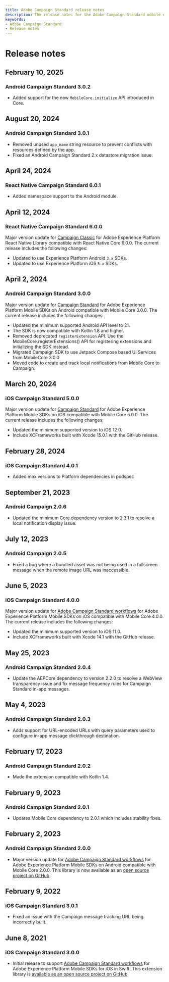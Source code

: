 ```yaml
---
title: Adobe Campaign Standard release notes
description: The release notes for the Adobe Campaign Standard mobile extension.
keywords:
- Adobe Campaign Standard
- Release notes
---
```


# Release notes

## February 10, 2025

### Android Campaign Standard 3.0.2

* Added support for the new `MobileCore.initialize` API introduced in Core.

## August 20, 2024

### Android Campaign Standard 3.0.1

* Removed unused `app_name` string resource to prevent conflicts with resources defined by the app.
* Fixed an Android Campaign Standard 2.x datastore migration issue.

## April 24, 2024

### React Native Campaign Standard 6.0.1

* Added namespace support to the Android module.

## April 12, 2024

### React Native Campaign Standard 6.0.0

Major version update for [Campaign Classic](https://github.com/adobe/aepsdk-react-native/tree/main/packages/campaignclassic) for Adobe Experience Platform React Native Library compatible with React Native Core 6.0.0. The current release includes the following changes:

* Updated to use Experience Platform Android `3.x` SDKs.
* Updated to use Experience Platform iOS `5.x` SDKs.

## April 2, 2024

### Android Campaign Standard 3.0.0

Major version update for [Campaign Standard](./index.md) for Adobe Experience Platform Mobile SDKs on Android compatible with Mobile Core 3.0.0. The current release includes the following changes:

* Updated the minimum supported Android API level to 21.
* The SDK is now compatible with Kotlin 1.8 and higher.
* Removed deprecated `registerExtension` API. Use the MobileCore.registerExtensions() API for registering extensions and initializing the SDK instead.
* Migrated Campaign SDK to use Jetpack Compose based UI Services from MobileCore 3.0.0
* Moved code to create and track local notifications from Mobile Core to Campaign.

## March 20, 2024

### iOS Campaign Standard 5.0.0

Major version update for [Campaign Standard](./index.md) for Adobe Experience Platform Mobile SDKs on iOS compatible with Mobile Core 5.0.0. The current release includes the following changes:

* Updated the minimum supported version to iOS 12.0.
* Include XCFrameworks built with Xcode 15.0.1 with the GitHub release.

## February 28, 2024

### iOS Campaign Standard 4.0.1

* Added max versions to Platform dependencies in podspec

## September 21, 2023

### Android Campaign 2.0.6

* Updated the minimum Core dependency version to 2.3.1 to resolve a local notification display issue.

## July 12, 2023

### Android Campaign 2.0.5

* Fixed a bug where a bundled asset was not being used in a fullscreen message when the remote image URL was inaccessible.

## June 5, 2023

### iOS Campaign Standard 4.0.0

Major version update for [Adobe Campaign Standard workflows](./index.md) for Adobe Experience Platform Mobile SDKs on iOS compatible with Mobile Core 4.0.0. The current release includes the following changes:

* Updated the minimum supported version to iOS 11.0.
* Include XCFrameworks built with Xcode 14.1 with the GitHub release.

## May 25, 2023

### Android Campaign Standard 2.0.4

* Update the AEPCore dependency to version 2.2.0 to resolve a WebView transparency issue and fix message frequency rules for Campaign Standard in-app messages.

## May 4, 2023

### Android Campaign Standard 2.0.3

* Adds support for URL-encoded URLs with query parameters used to configure in-app message clickthrough destination.

## February 17, 2023

### Android Campaign Standard 2.0.2

* Made the extension compatible with Kotlin 1.4.

## February 9, 2023

### Android Campaign Standard 2.0.1

* Updates Mobile Core dependency to 2.0.1 which includes stability fixes.

## February 2, 2023

### Android Campaign Standard 2.0.0

* Major version update for [Adobe Campaign Standard workflows](./index.md) for Adobe Experience Platform Mobile SDKs on Android compatible with Mobile Core 2.0.0. This library is now available as an [open source project on GitHub](https://github.com/adobe/aepsdk-campaign-android).

## February 9, 2022

### iOS Campaign Standard 3.0.1

* Fixed an issue with the Campaign message tracking URL being incorrectly built.

## June 8, 2021

### iOS Campaign Standard 3.0.0

* Initial release to support [Adobe Campaign Standard workflows](./index.md) for Adobe Experience Platform Mobile SDKs for iOS in Swift. This extension library is [available as an open source project on GitHub](https://github.com/adobe/aepsdk-campaign-ios).
